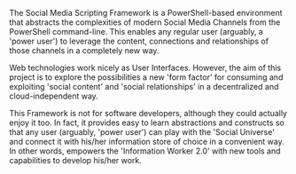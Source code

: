 The Social Media Scripting Framework is a PowerShell-based environment that abstracts the complexities of modern Social Media Channels from the PowerShell command-line. This enables any regular user (arguably, a 'power user') to leverage the content, connections and relationships of those channels in a completely new way.

Web technologies work nicely as User Interfaces. However, the aim of this project is to explore the possibilities a new 'form factor' for consuming and exploiting 'social content' and 'social relationships' in a decentralized and cloud-independent way.

This Framework is not for software developers, although they could actually enjoy it too. In fact, it provides easy to learn abstractions and constructs so that any user (arguably, 'power user') can play with the 'Social Universe' and connect it with his/her information store of choice in a convenient way. In other words, empowers the 'Information Worker 2.0' with new tools and capabilities to develop his/her work.
